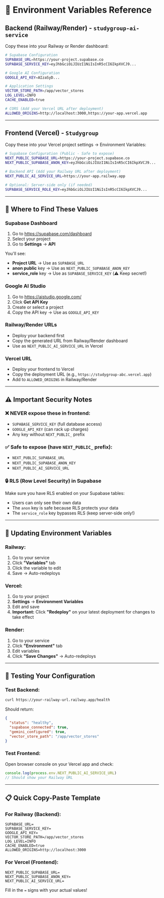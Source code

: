 # 🔐 Environment Variables Reference

## Backend (Railway/Render) - `studygroup-ai-service`

Copy these into your Railway or Render dashboard:

```bash
# Supabase Configuration
SUPABASE_URL=https://your-project.supabase.co
SUPABASE_SERVICE_KEY=eyJhbGciOiJIUzI1NiIsInR5cCI6IkpXVCJ9...

# Google AI Configuration
GOOGLE_API_KEY=AIzaSyD...

# Application Settings
VECTOR_STORE_PATH=/app/vector_stores
LOG_LEVEL=INFO
CACHE_ENABLED=true

# CORS (Add your Vercel URL after deployment)
ALLOWED_ORIGINS=http://localhost:3000,https://your-app.vercel.app
```

---

## Frontend (Vercel) - `Studygroup`

Copy these into your Vercel project settings → Environment Variables:

```bash
# Supabase Configuration (Public - Safe to expose)
NEXT_PUBLIC_SUPABASE_URL=https://your-project.supabase.co
NEXT_PUBLIC_SUPABASE_ANON_KEY=eyJhbGciOiJIUzI1NiIsInR5cCI6IkpXVCJ9...

# Backend API (Add your Railway URL after deployment)
NEXT_PUBLIC_AI_SERVICE_URL=https://your-app.railway.app

# Optional: Server-side only (if needed)
SUPABASE_SERVICE_ROLE_KEY=eyJhbGciOiJIUzI1NiIsInR5cCI6IkpXVCJ9...
```

---

## 📍 Where to Find These Values

### Supabase Dashboard
1. Go to https://supabase.com/dashboard
2. Select your project
3. Go to **Settings** → **API**

You'll see:
- **Project URL** → Use as `SUPABASE_URL`
- **anon public** key → Use as `NEXT_PUBLIC_SUPABASE_ANON_KEY`
- **service_role** key → Use as `SUPABASE_SERVICE_KEY` (⚠️ Keep secret!)

### Google AI Studio
1. Go to https://aistudio.google.com/
2. Click **Get API Key**
3. Create or select a project
4. Copy the API key → Use as `GOOGLE_API_KEY`

### Railway/Render URLs
- Deploy your backend first
- Copy the generated URL from Railway/Render dashboard
- Use as `NEXT_PUBLIC_AI_SERVICE_URL` in Vercel

### Vercel URL
- Deploy your frontend to Vercel
- Copy the deployment URL (e.g., `https://studygroup-abc.vercel.app`)
- Add to `ALLOWED_ORIGINS` in Railway/Render

---

## ⚠️ Important Security Notes

### ❌ NEVER expose these in frontend:
- `SUPABASE_SERVICE_KEY` (full database access)
- `GOOGLE_API_KEY` (can rack up charges)
- Any key without `NEXT_PUBLIC_` prefix

### ✅ Safe to expose (have `NEXT_PUBLIC_` prefix):
- `NEXT_PUBLIC_SUPABASE_URL`
- `NEXT_PUBLIC_SUPABASE_ANON_KEY`
- `NEXT_PUBLIC_AI_SERVICE_URL`

### 🔒 RLS (Row Level Security) in Supabase
Make sure you have RLS enabled on your Supabase tables:
- Users can only see their own data
- The `anon` key is safe because RLS protects your data
- The `service_role` key bypasses RLS (keep server-side only!)

---

## 🔄 Updating Environment Variables

### Railway:
1. Go to your service
2. Click **"Variables"** tab
3. Click the variable to edit
4. Save → Auto-redeploys

### Vercel:
1. Go to your project
2. **Settings** → **Environment Variables**
3. Edit and save
4. **Important:** Click **"Redeploy"** on your latest deployment for changes to take effect

### Render:
1. Go to your service
2. Click **"Environment"** tab
3. Edit variables
4. Click **"Save Changes"** → Auto-redeploys

---

## 🧪 Testing Your Configuration

### Test Backend:
```bash
curl https://your-railway-url.railway.app/health
```

Should return:
```json
{
  "status": "healthy",
  "supabase_connected": true,
  "gemini_configured": true,
  "vector_store_path": "/app/vector_stores"
}
```

### Test Frontend:
Open browser console on your Vercel app and check:
```javascript
console.log(process.env.NEXT_PUBLIC_AI_SERVICE_URL)
// Should show your Railway URL
```

---

## 📋 Quick Copy-Paste Template

### For Railway (Backend):
```
SUPABASE_URL=
SUPABASE_SERVICE_KEY=
GOOGLE_API_KEY=
VECTOR_STORE_PATH=/app/vector_stores
LOG_LEVEL=INFO
CACHE_ENABLED=true
ALLOWED_ORIGINS=http://localhost:3000
```

### For Vercel (Frontend):
```
NEXT_PUBLIC_SUPABASE_URL=
NEXT_PUBLIC_SUPABASE_ANON_KEY=
NEXT_PUBLIC_AI_SERVICE_URL=
```

Fill in the `=` signs with your actual values!
